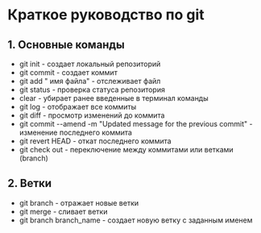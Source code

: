 # Краткое руководство по git
## 1. Основные команды
* git init - создает локальный репозиторий
* git commit - создает коммит
* git add " имя файла" - отслеживает файл
* git status - проверка статуса репозитория
* clear - убирает ранее введенные в терминал команды
* git log - отображает все коммиты
* git diff - просмотр изменений до коммита
* git commit --amend -m "Updated message for the previous commit" - изменение последнего коммита
* git revert HEAD - откат последнего коммита
* git check out - переключение между коммитами или ветками (branch)
## 2. Ветки
* git branch - отражает новые ветки
* git merge - сливает ветки
* git branch branch_name - создает новую ветку с заданным именем